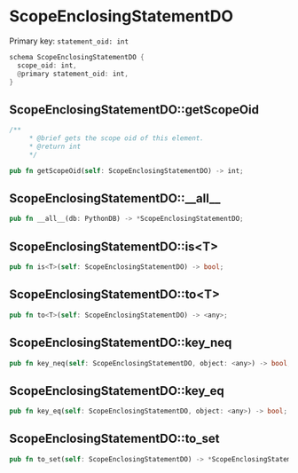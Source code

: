 # ScopeEnclosingStatementDO

Primary key: `statement_oid: int`

```rust
schema ScopeEnclosingStatementDO {
  scope_oid: int,
  @primary statement_oid: int,
}
```
## ScopeEnclosingStatementDO::getScopeOid

```rust
/**
     * @brief gets the scope oid of this element.
     * @return int
     */
```
```rust
pub fn getScopeOid(self: ScopeEnclosingStatementDO) -> int;
```
## ScopeEnclosingStatementDO::\_\_all\_\_

```rust
pub fn __all__(db: PythonDB) -> *ScopeEnclosingStatementDO;
```
## ScopeEnclosingStatementDO::is\<T\>

```rust
pub fn is<T>(self: ScopeEnclosingStatementDO) -> bool;
```
## ScopeEnclosingStatementDO::to\<T\>

```rust
pub fn to<T>(self: ScopeEnclosingStatementDO) -> <any>;
```
## ScopeEnclosingStatementDO::key\_neq

```rust
pub fn key_neq(self: ScopeEnclosingStatementDO, object: <any>) -> bool;
```
## ScopeEnclosingStatementDO::key\_eq

```rust
pub fn key_eq(self: ScopeEnclosingStatementDO, object: <any>) -> bool;
```
## ScopeEnclosingStatementDO::to\_set

```rust
pub fn to_set(self: ScopeEnclosingStatementDO) -> *ScopeEnclosingStatementDO;
```
